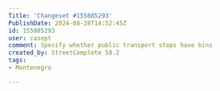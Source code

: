 ```yaml
---
Title: 'Changeset #155885293'
PublishDate: 2024-08-28T14:52:45Z
id: 155885293
user: casept
comment: Specify whether public transport stops have bins
created_by: StreetComplete 58.2
tags:
- Montenegro

---
```

